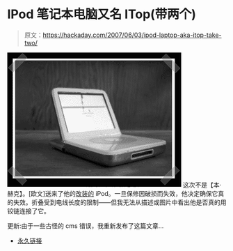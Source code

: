 # IPod 笔记本电脑又名 ITop(带两个)

> 原文：<https://hackaday.com/2007/06/03/ipod-laptop-aka-itop-take-two/>

![](img/597fa4527771549531a072c60d94cf90.png)
这次不是【本·赫克】。[欧文]送来了他的[改装的](http://web.mac.com/owenmcgarry/iWeb/Downloads/Downloads/10E5A5E6-7AE6-4BFD-B454-11CBC427A9A1.html) iPod。一旦保修因破损而失效，他决定确保它真的失效。折叠受到电线长度的限制——但我无法从描述或图片中看出他是否真的用铰链连接了它。

更新:由于一些古怪的 cms 错误，我重新发布了这篇文章…

*   [永久链接](http://web.mac.com/owenmcgarry/iWeb/Downloads/Downloads/10E5A5E6-7AE6-4BFD-B454-11CBC427A9A1.html)